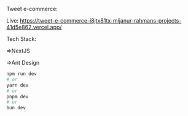 Tweet e-commerce:

Live: https://tweet-e-commerce-i8jtx81tx-mijanur-rahmans-projects-41d5e862.vercel.app/

Tech Stack:

=>NextJS

=>Ant Design

```bash
npm run dev
# or
yarn dev
# or
pnpm dev
# or
bun dev
```
